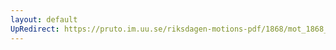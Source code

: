 ```yaml
---
layout: default
UpRedirect: https://pruto.im.uu.se/riksdagen-motions-pdf/1868/mot_1868__fk__49.pdf
---
```

